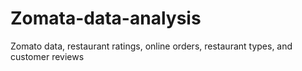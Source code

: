 # Zomata-data-analysis
 Zomato data, restaurant ratings, online orders,  restaurant types, and customer reviews
